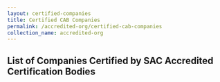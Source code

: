 ```yaml
---
layout: certified-companies
title: Certified CAB Companies
permalink: /accredited-org/certified-cab-companies
collection_name: accredited-org
---
```


## List of Companies Certified by SAC Accredited Certification Bodies
